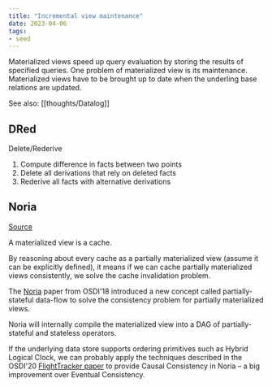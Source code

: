```yaml
---
title: "Incremental view maintenance"
date: 2023-04-06
tags:
- seed
---
```


Materialized views speed up query evaluation by storing the results of specified queries. One problem of materialized view is its maintenance. Materialized views have to be brought up to date when the underling base relations are updated.

See also: [[thoughts/Datalog]]

## DRed
Delete/Rederive

1.  Compute difference in facts between two points
2.  Delete all derivations that rely on deleted facts
3.  Rederive all facts with alternative derivations

## Noria
[Source](https://blog.the-pans.com/caching-partially-materialized-views-consistently/)

A materialized view is a cache.

By reasoning about every cache as a partially materialized view (assume it can be explicitly defined), it means if we can cache partially materialized views consistently, we solve the cache invalidation problem.

The [Noria](https://www.usenix.org/conference/osdi18/presentation/gjengset) paper from OSDI'18 introduced a new concept called partially-stateful data-flow to solve the consistency problem for partially materialized views.

Noria will internally compile the materialized view into a DAG of partially-stateful and stateless operators.

If the underlying data store supports ordering primitives such as Hybrid Logical Clock, we can probably apply the techniques described in the OSDI'20 [FlightTracker paper](https://www.usenix.org/conference/osdi20/presentation/shi) to provide Causal Consistency in Noria – a big improvement over Eventual Consistency.